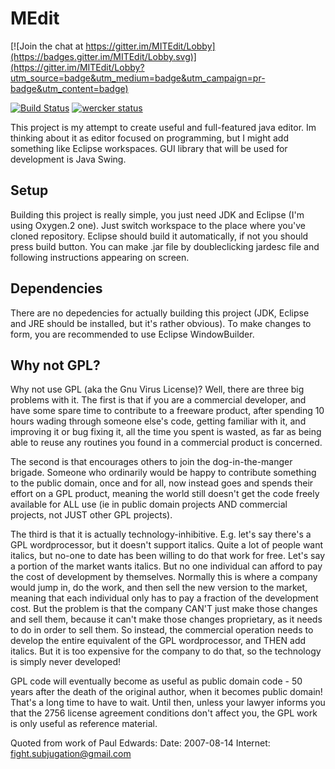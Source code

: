 # MEdit

[![Join the chat at https://gitter.im/MITEdit/Lobby](https://badges.gitter.im/MITEdit/Lobby.svg)](https://gitter.im/MITEdit/Lobby?utm_source=badge&utm_medium=badge&utm_campaign=pr-badge&utm_content=badge)

[![Build Status](https://travis-ci.org/KrzysztofSzewczyk/MEdit.svg?branch=master)](https://travis-ci.org/KrzysztofSzewczyk/MEdit)
[![wercker status](https://app.wercker.com/status/91d3762acc455ca396941f6a1ab63f5d/m/master "wercker status")](https://app.wercker.com/project/byKey/91d3762acc455ca396941f6a1ab63f5d)

This project is my attempt to create useful and full-featured java editor.
Im thinking about it as editor focused on programming, but I might add something
like Eclipse workspaces. GUI library that will be used for development is Java
Swing. 

## Setup

Building this project is really simple, you just need JDK and Eclipse (I'm using
Oxygen.2 one). Just switch workspace to the place where you've cloned repository.
Eclipse should build it automatically, if not you should press build button.
You can make .jar file by doubleclicking jardesc file and following instructions
appearing on screen.

## Dependencies

There are no depedencies for actually building this project (JDK, Eclipse and JRE
should be installed, but it's rather obvious). To make changes to form, you are
recommended to use Eclipse WindowBuilder. 

## Why not GPL?

Why not use GPL (aka the Gnu Virus License)?  Well, there are three
big problems with it.  The first is that if you are a commercial
developer, and have some spare time to contribute to a freeware
product, after spending 10 hours wading through someone else's code,
getting familiar with it, and improving it or bug fixing it, all the
time you spent is wasted, as far as being able to reuse any routines
you found in a commercial product is concerned.  

The second is that encourages others to join the dog-in-the-manger 
brigade.  Someone who ordinarily would be happy to contribute something
to the public domain, once and for all, now instead goes and spends their 
effort on a GPL product, meaning the world still doesn't get the code 
freely available for ALL use (ie in public domain projects AND commercial 
projects, not JUST other GPL projects).

The third is that it is actually technology-inhibitive.  E.g. let's
say there's a GPL wordprocessor, but it doesn't support italics.
Quite a lot of people want italics, but no-one to date has been 
willing to do that work for free.  Let's say a portion of the market
wants italics.  But no one individual can afford to pay the cost of
development by themselves.  Normally this is where a company would
jump in, do the work, and then sell the new version to the market,
meaning that each individual only has to pay a fraction of the
development cost.  But the problem is that the company CAN'T just
make those changes and sell them, because it can't make those
changes proprietary, as it needs to do in order to sell them.  So
instead, the commercial operation needs to develop the entire
equivalent of the GPL wordprocessor, and THEN add italics.  But it
is too expensive for the company to do that, so the technology is
simply never developed!

GPL code will eventually become as useful as public domain code - 50 
years after the death of the original author, when it becomes public 
domain!  That's a long time to have to wait.  Until then, unless your
lawyer informs you that the 2756 license agreement conditions don't 
affect you, the GPL work is only useful as reference material.

Quoted from work of Paul Edwards:
Date:     2007-08-14
Internet: fight.subjugation@gmail.com

